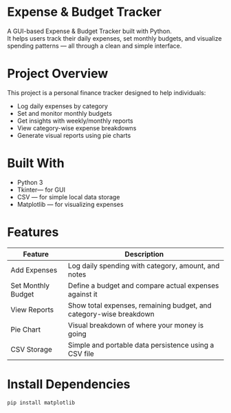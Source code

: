 # Expense & Budget Tracker
A GUI-based Expense & Budget Tracker built with Python.  
It helps users track their daily expenses, set monthly budgets, and visualize spending patterns — all through a clean and simple interface.


# Project Overview
This project is a personal finance tracker designed to help individuals:
- Log daily expenses by category
- Set and monitor monthly budgets
- Get insights with weekly/monthly reports
- View category-wise expense breakdowns
- Generate visual reports using pie charts

# Built With
- Python 3
- Tkinter— for GUI
- CSV — for simple local data storage
- Matplotlib — for visualizing expenses

# Features

| Feature              | Description                                                                 |
|----------------------|-----------------------------------------------------------------------------|
| Add Expenses       | Log daily spending with category, amount, and notes                         |
| Set Monthly Budget | Define a budget and compare actual expenses against it                      |
| View Reports       | Show total expenses, remaining budget, and category-wise breakdown          |
| Pie Chart           | Visual breakdown of where your money is going                              |
| CSV Storage        | Simple and portable data persistence using a CSV file                       |


# Install Dependencies
```bash
pip install matplotlib
```
